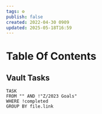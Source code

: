 ```yaml
---
tags: ⚙️
publish: false
created: 2022-04-30 0909
updated: 2025-05-18T16:59
---
```


# Table Of Contents

## Vault Tasks

```dataview
TASK
FROM "" AND !"Z/2023 Goals"
WHERE !completed
GROUP BY file.link
```

